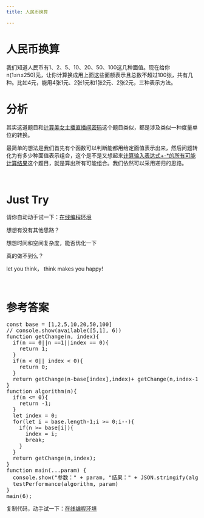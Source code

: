 ```yaml
---
title: 人民币换算

---
```


# 人民币换算

我们知道人民币有1、2、5、10、20、50、100这几种面值。现在给你n(1≤n≤250)元，让你计算换成用上面这些面额表示且总数不超过100张，共有几种。比如4元，能用4张1元、2张1元和1张2元、2张2元，三种表示方法。

# 分析

其实这道题目和[计算美女主播直播间密码][1]这个题目类似，都是涉及类似一种度量单位的转换。

最简单的想法是我们首先有个函数可以判断能都用给定面值表示出来，然后问题转化为有多少种面值表示组合，这个是不是又想起来[计算输入表达式+-*的所有可能计算结果][2]这个题目，就是算出所有可能组合。我们依然可以采用递归的思路。

&nbsp;

# Just Try

请你自动动手试一下：[在线编程环境][3]

想想有没有其他思路？

想想时间和空间复杂度，能否优化一下

真的做不到么？

let you think， think makes you happy!

&nbsp;

# 参考答案

<pre class="EnlighterJSRAW" data-enlighter-language="null">const base = [1,2,5,10,20,50,100]
// console.show(available([5,1], 6))
function getChange(n, index){
  if(n == 0||n ==1||index == 0){
    return 1;
  }
  if(n &lt; 0|| index &lt; 0){
    return 0;
  }
  return getChange(n-base[index],index)+ getChange(n,index-1);
}
function algorithm(n){
  if(n &lt;= 0){
    return -1;
  }
  let index = 0;
  for(let i = base.length-1;i &gt;= 0;i--){
    if(n &gt;= base[i]){
      index = i;
      break;
    }
  }
  return getChange(n,index);
}
function main(...param) {
  console.show("参数：" + param, "结果：" + JSON.stringify(algorithm(param)))
  testPerformance(algorithm, param)
}
main(6);</pre>

复制代码，动手试一下：[在线编程环境][4]

 [1]: https://www.f2e123.com/algorithm/4257.html
 [2]: https://www.f2e123.com/algorithm/4279.html
 [3]: https://www.f2e123.com/code?code=algorithm&pid=4296
 [4]: https://www.f2e123.com/code?pid=4296
